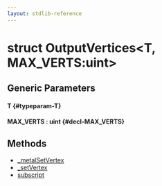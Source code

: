 ```yaml
---
layout: stdlib-reference
---
```


# struct OutputVertices\<T, MAX\_VERTS:uint\>

## Generic Parameters

#### T {#typeparam-T}
#### MAX\_VERTS  : uint {#decl-MAX_VERTS}

## Methods

* [\_metalSetVertex](/stdlib-reference/types/OutputVertices/metalSetVertex)
* [\_setVertex](/stdlib-reference/types/OutputVertices/setVertex)
* [subscript](/stdlib-reference/types/OutputVertices/subscript)


